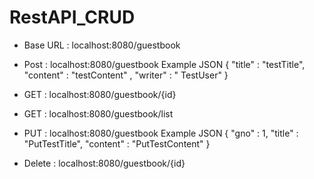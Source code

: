 # RestAPI_CRUD

- Base URL : localhost:8080/guestbook

- Post : localhost:8080/guestbook
Example JSON 
    {
      "title" : "testTitle",
      "content" : "testContent" , 
      "writer" : " TestUser"
    }

- GET : localhost:8080/guestbook/{id}
  
- GET : localhost:8080/guestbook/list

- PUT : localhost:8080/guestbook
Example JSON
    {
        "gno" : 1,
        "title" : "PutTestTitle",
        "content" : "PutTestContent"
    }

- Delete : localhost:8080/guestbook/{id}
  
